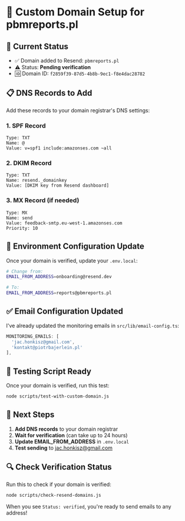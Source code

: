 # 📧 Custom Domain Setup for pbmreports.pl

## 🎯 **Current Status**
- ✅ Domain added to Resend: `pbmreports.pl`
- ⚠️ Status: **Pending verification**
- 🆔 Domain ID: `f2859f39-87d5-4b8b-9ec1-f8e4dac28782`

## 📋 **DNS Records to Add**

Add these records to your domain registrar's DNS settings:

### **1. SPF Record**
```
Type: TXT
Name: @
Value: v=spf1 include:amazonses.com ~all
```

### **2. DKIM Record**
```
Type: TXT
Name: resend._domainkey
Value: [DKIM key from Resend dashboard]
```

### **3. MX Record (if needed)**
```
Type: MX
Name: send
Value: feedback-smtp.eu-west-1.amazonses.com
Priority: 10
```

## 🔧 **Environment Configuration Update**

Once your domain is verified, update your `.env.local`:

```bash
# Change from:
EMAIL_FROM_ADDRESS=onboarding@resend.dev

# To:
EMAIL_FROM_ADDRESS=reports@pbmreports.pl
```

## ✅ **Email Configuration Updated**

I've already updated the monitoring emails in `src/lib/email-config.ts`:

```typescript
MONITORING_EMAILS: [
  'jac.honkisz@gmail.com',
  'kontakt@piotrbajerlein.pl'
],
```

## 🧪 **Testing Script Ready**

Once your domain is verified, run this test:

```bash
node scripts/test-with-custom-domain.js
```

## 📝 **Next Steps**

1. **Add DNS records** to your domain registrar
2. **Wait for verification** (can take up to 24 hours)
3. **Update EMAIL_FROM_ADDRESS** in `.env.local`
4. **Test sending** to jac.honkisz@gmail.com

## 🔍 **Check Verification Status**

Run this to check if your domain is verified:

```bash
node scripts/check-resend-domains.js
```

When you see `Status: verified`, you're ready to send emails to any address!
